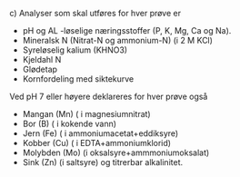 c) Analyser som skal utføres for hver prøve er
-  pH og AL -løselige næringsstoffer (P, K, Mg, Ca og Na).
-  Mineralsk N (Nitrat-N og ammonium-N) (i 2 M KCl)
-  Syreløselig kalium (KHNO3)
-  Kjeldahl N
-  Glødetap
-  Kornfordeling med siktekurve

Ved pH 7 eller høyere deklareres for hver prøve også
-  Mangan (Mn) ( i magnesiumnitrat)
-  Bor (B) ( i kokende vann)
-  Jern (Fe) ( i ammoniumacetat+eddiksyre)
-  Kobber (Cu) ( i EDTA+ammoniumklorid)
-  Molybden (Mo) (i oksalsyre+ammmoniumoksalat)
-  Sink (Zn) (i saltsyre) og titrerbar alkalinitet.

